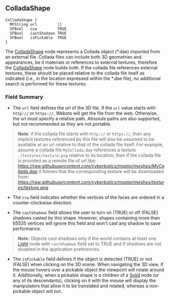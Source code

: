 
## ColladaShape

```
ColladaShape {
  MFString url         []
  SFBool   ccw         TRUE
  SFBool   castShadows TRUE
  SFBool   isPickable  TRUE
}
```

The [ColladaShape](#colladashape) node represents a Collada object (*.dae) imported from an external file.
Collada files can include both 3D geometries and appearances, be it materials or references to external textures, therefore the [ColladaShape](#colladashape) node builds both.
If the collada file references external textures, these should be placed relative to the collada file itself as indicated (i.e., in the location expressed within the *.dae file), no additional search is performed for these textures.


### Field Summary

- The `url` field defines the url of the 3D file.
If the `url` value starts with `http://` or `https://`, Webots will get the file from the web.
Otherwise, the url must specify a relative path.
Absolute paths are also supported, but not recommended as they are not portable.

> **Note**: if the collada file starts with `http://` or `https://`, then any implicit textures referenced by this file will also be assumed to be available at an url relative to that of the collada file itself.
For example, assume a collada file `MyCollada.dae` references a texture `./textures/texture.png` relative to its location, then if the collada file is provided as a remote file of url like:
*https://raw.githubusercontent.com/cyberbotics/master/meshes/MyCollada.dae*
it follows that the corresponding texture will be downloaded from:
*https://raw.githubusercontent.com/cyberbotics/master/meshes/textures/texture.png*

- The `ccw` field indicates whether the vertices of the faces are ordered in a counter-clockwise direction.

- The `castShadows` field allows the user to turn on (TRUE) or off (FALSE) shadows casted by this shape.
However, shapes containing more than 65535 vertices will ignore this field and won't cast any shadow to save performance.

> **Note**: Objects cast shadows only if the world contains at least one [Light](light.md) node with `castShadows` field set to TRUE and if shadows are not disabled in the application preferences.

- The `isPickable` field defines if the object is detected (TRUE) or not (FALSE) when clicking on the 3D scene.
When navigating the 3D view, if the mouse hovers over a pickable object the viewpoint will rotate around it.
Additionally, when a pickable shape is a children of a [Solid](solid.md) node (or any of its descendants), clicking on it with the mouse will display the manipulators that allow it to be translated and rotated, whereas a non-pickable object will not.
